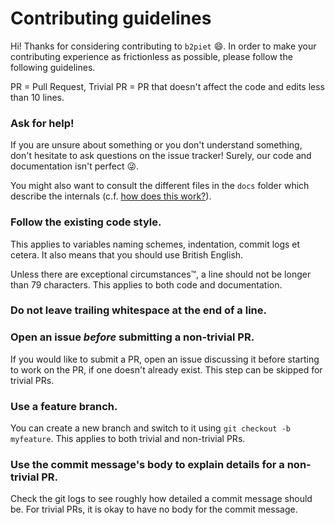 # Contributing guidelines

Hi! Thanks for considering contributing to `b2piet` :smile:.
In order to make your contributing experience as frictionless as possible,
please follow the following guidelines.

PR = Pull Request,
Trivial PR = PR that doesn't affect the code and edits less than 10 lines.

### Ask for help!

If you are unsure about something or you don't understand something,
don't hesitate to ask questions on the issue tracker!
Surely, our code and documentation isn't perfect :stuck_out_tongue_winking_eye:.

You might also want to consult the different files in the `docs` folder which
describe the internals (c.f. [how does this work?](README.md/#does-this-work)).

### Follow the existing code style.

This applies to variables naming schemes, indentation, commit logs et cetera.
It also means that you should use British English.

Unless there are exceptional circumstances™,
a line should not be longer than 79 characters.
This applies to both code and documentation.

### Do not leave trailing whitespace at the end of a line.

### Open an issue _before_ submitting a non-trivial PR.

If you would like to submit a PR,
open an issue discussing it before starting to work on the PR,
if one doesn't already exist.
This step can be skipped for trivial PRs.

### Use a feature branch.

You can create a new branch and switch to it using `git checkout -b myfeature`.
This applies to both trivial and non-trivial PRs.

### Use the commit message's body to explain details for a non-trivial PR.

Check the git logs to see roughly how detailed a commit message should be.
For trivial PRs, it is okay to have no body for the commit message.
